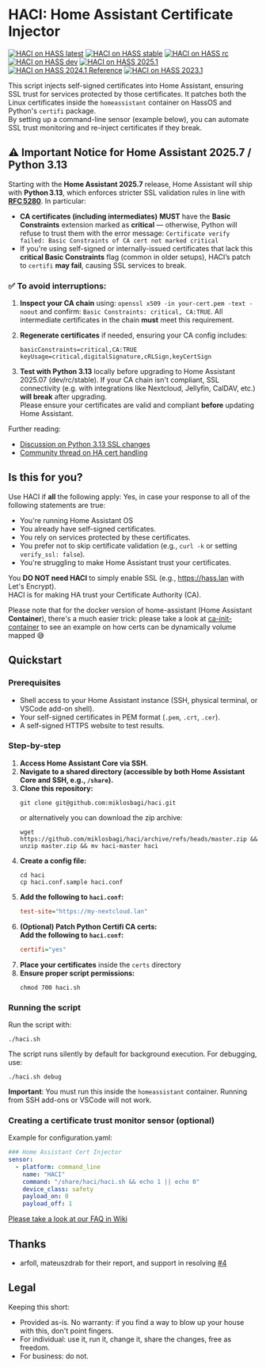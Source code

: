 # HACI: Home Assistant Certificate Injector

[![HACI on HASS latest](https://github.com/miklosbagi/haci/actions/workflows/hass-latest-haci-test.yml/badge.svg?kill_cache=1)](https://github.com/miklosbagi/haci/actions/workflows/hass-latest-haci-test.yml) [![HACI on HASS stable](https://github.com/miklosbagi/haci/actions/workflows/hass-stable-haci-test.yml/badge.svg?kill_cache=1)](https://github.com/miklosbagi/haci/actions/workflows/hass-stable-haci-test.yml) [![HACI on HASS rc](https://github.com/miklosbagi/haci/actions/workflows/hass-rc-haci-test.yaml/badge.svg?kill_cache=1)](https://github.com/miklosbagi/haci/actions/workflows/hass-rc-haci-test.yaml) [![HACI on HASS dev](https://github.com/miklosbagi/haci/actions/workflows/hass-dev-haci-test.yml/badge.svg?kill_cache=1)](https://github.com/miklosbagi/haci/actions/workflows/hass-dev-haci-test.yml) [![HACI on HASS 2025.1](https://github.com/miklosbagi/haci/actions/workflows/hass-202501-haci-test.yml/badge.svg)](https://github.com/miklosbagi/haci/actions/workflows/hass-202501-haci-test.yml) [![HACI on HASS 2024.1 Reference](https://github.com/miklosbagi/haci/actions/workflows/hass-202401-haci-test.yml/badge.svg?kill_cache=1)](https://github.com/miklosbagi/haci/actions/workflows/hass-reference-haci-test.yml) [![HACI on HASS 2023.1](https://github.com/miklosbagi/haci/actions/workflows/hass-202301-haci-test.yml/badge.svg?kill_cache=1)](https://github.com/miklosbagi/haci/actions/workflows/hass-202301-haci-test.yml)

This script injects self-signed certificates into Home Assistant, ensuring SSL trust for services protected by those certificates. It patches both the Linux certificates inside the `homeassistant` container on HassOS and Python's `certifi` package.  
By setting up a command-line sensor (example below), you can automate SSL trust monitoring and re-inject certificates if they break.  

## ⚠️ Important Notice for Home Assistant 2025.7 / Python 3.13

Starting with the **Home Assistant 2025.7** release, Home Assistant will ship with **Python 3.13**, which enforces stricter SSL validation rules in line with **[RFC 5280](https://datatracker.ietf.org/doc/html/rfc5280)**. In particular:

- **CA certificates (including intermediates)** **MUST** have the **Basic Constraints** extension marked as **critical** — otherwise, Python will refuse to trust them with the error message: `Certificate verify failed: Basic Constraints of CA cert not marked critical`
- If you're using self-signed or internally-issued certificates that lack this **critical Basic Constraints** flag (common in older setups), HACI’s patch to `certifi` **may fail**, causing SSL services to break.

### ✅ To avoid interruptions:
1. **Inspect your CA chain** using: `openssl x509 -in your-cert.pem -text -noout` and confirm: `Basic Constraints: critical, CA:TRUE`. All intermediate certificates in the chain **must** meet this requirement.

2. **Regenerate certificates** if needed, ensuring your CA config includes:
   ```
   basicConstraints=critical,CA:TRUE
   keyUsage=critical,digitalSignature,cRLSign,keyCertSign
   ```
3. **Test with Python 3.13** locally before upgrading to Home Assistant 2025.07 (dev/rc/stable).
If your CA chain isn't compliant, SSL connectivity (e.g. with integrations like Nextcloud, Jellyfin, CalDAV, etc.) **will break** after upgrading.  
Please ensure your certificates are valid and compliant **before** updating Home Assistant.

Further reading:  
- [Discussion on Python 3.13 SSL changes](https://discuss.python.org/t/python-3-13-x-ssl-security-changes/91266)  
- [Community thread on HA cert handling](https://community.home-assistant.io/t/let-home-assistant-trust-a-personal-certificate-authority/184917?page=3)

## Is this for you?
Use HACI if **all** the following apply:
Yes, in case your response to all of the following statements are true:
- You're running Home Assistant OS
- You already have self-signed certificates.
- You rely on services protected by these certificates.
- You prefer not to skip certificate validation (e.g., `curl -k` or setting `verify_ssl: false`).
- You're struggling to make Home Assistant trust your certificates. 

You **DO NOT need HACI** to simply enable SSL (e.g., https://hass.lan with Let's Encrypt).  
HACI is for making HA trust your Certificate Authority (CA).

Please note that for the docker version of home-assistant (Home Assistant **Container**), there's a much easier trick: please take a look at [ca-init-container](https://github.com/miklosbagi/ca-init-container) to see an example on how certs can be dynamically volume mapped 😅

## Quickstart
### Prerequisites
- Shell access to your Home Assistant instance (SSH, physical terminal, or VSCode add-on shell).
- Your self-signed certificates in PEM format (`.pem`, `.crt`, `.cer`).
- A self-signed HTTPS website to test results.

### Step-by-step
1. **Access Home Assistant Core via SSH.**
1. **Navigate to a shared directory (accessible by both Home Assistant Core and SSH, e.g., `/share`).**
1. **Clone this repository:**
   ```console
   git clone git@github.com:miklosbagi/haci.git
   ```
   or alternatively you can download the zip archive:
   ```console
   wget https://github.com/miklosbagi/haci/archive/refs/heads/master.zip && unzip master.zip && mv haci-master haci
   ```
1. **Create a config file:**
   ```console
   cd haci
   cp haci.conf.sample haci.conf
   ```
1. **Add the following to `haci.conf`:**
   ```ini
   test-site="https://my-nextcloud.lan"
   ```
1. **(Optional) Patch Python Certifi CA certs:  
   Add the following to `haci.conf`:**  
   ```ini
   certifi="yes"
   ```
1. **Place your certificates** inside the `certs` directory
1. **Ensure proper script permissions:**
    ```console
   chmod 700 haci.sh
    ```

### Running the script
Run the script with:  
```console
./haci.sh
```

The script runs silently by default for background execution. For debugging, use:
```console
./haci.sh debug
```

**Important**: You must run this inside the `homeassistant` container. Running from SSH add-ons or VSCode will not work.

### Creating a certificate trust monitor sensor (optional)
Example for configuration.yaml:
```yaml
### Home Assistant Cert Injector
sensor:
  - platform: command_line
    name: "HACI"
    command: "/share/haci/haci.sh && echo 1 || echo 0"
    device_class: safety
    payload_on: 0
    payload_off: 1
```

[Please take a look at our FAQ in Wiki](https://github.com/miklosbagi/haci/wiki/FAQ)

## Thanks
- arfoll, mateuszdrab for their report, and support in resolving [#4](/../../issues/4)

## Legal
Keeping this short:
- Provided as-is. No warranty: if you find a way to blow up your house with this, don't point fingers.
- For individual: use it, run it, change it, share the changes, free as freedom.
- For business: do not.
